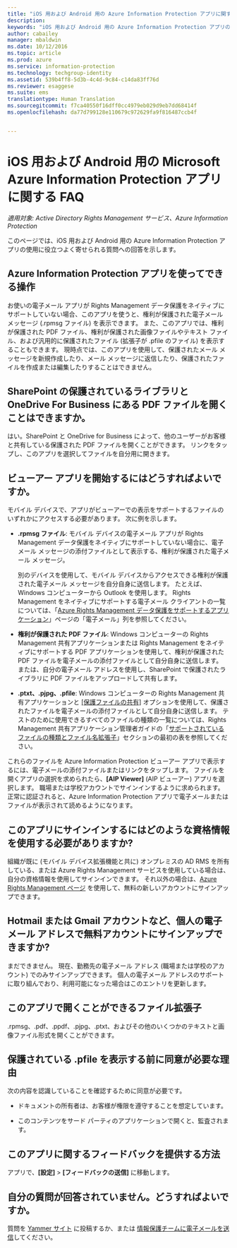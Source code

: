 ```yaml
---
title: "iOS 用および Android 用の Azure Information Protection アプリに関する FAQ | Azure Information Protection"
description: 
keywords: "iOS 用および Android 用の Azure Information Protection アプリの使用に役立つよく寄せられる質問"
author: cabailey
manager: mbaldwin
ms.date: 10/12/2016
ms.topic: article
ms.prod: azure
ms.service: information-protection
ms.technology: techgroup-identity
ms.assetid: 539b4ff8-5d3b-4c4d-9c84-c14da83ff76d
ms.reviewer: esaggese
ms.suite: ems
translationtype: Human Translation
ms.sourcegitcommit: f7ca40550f16dff0cc4979eb029d9eb7dd68414f
ms.openlocfilehash: da77d799128e110679c972629fa9f816487ccb4f


---
```


# iOS 用および Android 用の Microsoft Azure Information Protection アプリに関する FAQ

*適用対象: Active Directory Rights Management サービス、Azure Information Protection*

このページでは、iOS 用および Android 用の Azure Information Protection アプリの使用に役立つよく寄せられる質問への回答を示します。

## Azure Information Protection アプリを使ってできる操作

お使いの電子メール アプリが Rights Management データ保護をネイティブにサポートしていない場合、このアプリを使うと、権利が保護された電子メール メッセージ (.rpmsg ファイル) を表示できます。 また、このアプリでは、権利が保護された PDF ファイル、権利が保護された画像ファイルやテキスト ファイル、および汎用的に保護されたファイル (拡張子が .pfile のファイル) を表示することもできます。 現時点では、このアプリを使用して、保護されたメール メッセージを新規作成したり、メール メッセージに返信したり、保護されたファイルを作成または編集したりすることはできません。

## SharePoint の保護されているライブラリと OneDrive For Business にある PDF ファイルを開くことはできますか。

はい。SharePoint と OneDrive for Business によって、他のユーザーがお客様と共有している保護された PDF ファイルを開くことができます。 リンクをタップし、このアプリを選択してファイルを自分用に開きます。 

## ビューアー アプリを開始するにはどうすればよいですか。

モバイル デバイスで、アプリがビューアーでの表示をサポートするファイルのいずれかにアクセスする必要があります。 次に例を示します。

- **.rpmsg ファイル**: モバイル デバイスの電子メール アプリが Rights Management データ保護をネイティブにサポートしていない場合に、電子メール メッセージの添付ファイルとして表示する、権利が保護された電子メール メッセージ。 
    
    別のデバイスを使用して、モバイル デバイスからアクセスできる権利が保護された電子メール メッセージを自分自身に送信します。 たとえば、Windows コンピューターから Outlook を使用します。 Rights Management をネイティブにサポートする電子メール クライアントの一覧については、「[Azure Rights Management データ保護をサポートするアプリケーション](../get-started/requirements-applications.md)」ページの「電子メール」列を参照してください。

- **権利が保護された PDF ファイル**: Windows コンピューターの Rights Management 共有アプリケーションまたは Rights Management をネイティブにサポートする PDF アプリケーションを使用して、権利が保護された PDF ファイルを電子メールの添付ファイルとして自分自身に送信します。 または、自分の電子メール アドレスを使用し、SharePoint で保護されたライブラリに PDF ファイルをアップロードして共有します。

- **.ptxt、.pjpg、.pfile**: Windows コンピューターの Rights Management 共有アプリケーションと [[保護ファイルの共有]](sharing-app-protect-by-email.md) オプションを使用して、保護されたファイルを電子メールの添付ファイルとして自分自身に送信します。 テストのために使用できるすべてのファイルの種類の一覧については、Rights Management 共有アプリケーション管理者ガイドの「[サポートされているファイルの種類とファイル名拡張子](sharing-app-admin-guide-technical.md#supported-file-types-and-file-name-extensions)」セクションの最初の表を参照してください。 

これらのファイルを Azure Information Protection ビューアー アプリで表示するには、電子メールの添付ファイルまたはリンクをタップします。 ファイルを開くアプリの選択を求められたら、**[AIP Viewer]** (AIP ビューアー) アプリを選択します。 職場または学校アカウントでサインインするように求められます。 正常に認証されると、Azure Information Protection アプリで電子メールまたはファイルが表示されて読めるようになります。

## このアプリにサインインするにはどのような資格情報を使用する必要がありますか?

組織が既に (モバイル デバイス拡張機能と共に) オンプレミスの AD RMS を所有している、または Azure Rights Management サービスを使用している場合は、自分の資格情報を使用してサインインできます。 それ以外の場合は、[Azure Rights Management ページ](https://portal.office.com/signup?sku=rms&ru=https%3A%2F%2Fportal.azurerms.com%2F%23%2Fdownload) を使用して、無料の新しいアカウントにサインアップできます。

## Hotmail または Gmail アカウントなど、個人の電子メール アドレスで無料アカウントにサインアップできますか?

まだできません。 現在、勤務先の電子メール アドレス (職場または学校のアカウント) でのみサインアップできます。 個人の電子メール アドレスのサポートに取り組んでおり、利用可能になった場合はこのエントリを更新します。

## このアプリで開くことができるファイル拡張子

.rpmsg、.pdf、.ppdf、.pjpg、.ptxt、およびその他のいくつかのテキストと画像ファイル形式を開くことができます。

## 保護されている .pfile を表示する前に同意が必要な理由

次の内容を認識していることを確認するために同意が必要です。

- ドキュメントの所有者は、お客様が権限を遵守することを想定しています。

- このコンテンツをサード パーティのアプリケーションで開くと、監査されます。

##  このアプリに関するフィードバックを提供する方法

アプリで、**[設定]** > **[フィードバックの送信]** に移動します。


## 自分の質問が回答されていません。どうすればよいですか。

質問を [Yammer サイト](http://www.yammer.com/AskIPTeam) に投稿するか、または [情報保護チームに電子メールを送信](mailto:askIPteam@microsoft.com?subject=Question%20about%20Azure%20Information%20Protection%20app)してください。



<!--HONumber=Oct16_HO2-->


